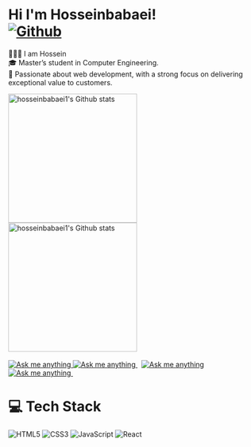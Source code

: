 # Hi I'm Hosseinbabaei! <br> [![Github](https://img.shields.io/github/followers/hosseinbabaei1?label=Follow&style=social)](https://github.com/login?return_to=https%3A%2F%2Fgithub.com%2Fhosseinbabaei1)


👨🏻‍🎓 I am Hossein<br/>
🎓 Master’s student in Computer Engineering.<br/> 
🧾 Passionate about web development, with a strong focus on delivering exceptional value to customers.<br/>

<!-------------------------------------------------------------------------------------------------------------------------------------->

<div align="left"> 

<a href="https://github.com/Hosseinbabaei1/hosseinbabaei1/tree/main#gh-light-mode-only">
<img height=259 src="https://github-readme-stats-git-masterrstaa-rickstaa.vercel.app/api?username=hosseinbabaei1&show_icons=true&line_height=28&hide_border=true&card_width=347&include_all_commits=true&role=owner,collaborator&show=reviews,discussions_answered&rank_icon=percentile&exclude_repo=github-readme-stats&theme=default#gh-light-mode-only" alt="hosseinbabaei1's Github stats" />
</a>
</div>

<!-- Dark Mode -->
<div align="left"> 

<a href="https://github.com/Hosseinbabaei1/hosseinbabaei1/tree/main#gh-dark-mode-only">
<img height=259 src="https://github-readme-stats-git-masterrstaa-rickstaa.vercel.app/api?username=hosseinbabaei1&show_icons=true&line_height=28&hide_border=true&card_width=347&include_all_commits=true&role=owner,collaborator&show=reviews,discussions_answered&rank_icon=percentile&exclude_repo=github-readme-stats&theme=dark&bg_color=000000#gh-dark-mode-only" alt="hosseinbabaei1's Github stats" />
</a>
</div>

<br/>

<!--------------Discord button-------------->
<div>

<!-- Light Mode -->
<a href="https://discord.gg/D3s3SwpdwM#gh-light-mode-only">
<img src="https://img.shields.io/badge/chat-%40-1DA1F2?style=for-the-badge&logo=discord&labelColor=000&color=3572A5#gh-light-mode-only" alt="Ask me anything">
</a>
<!-- Dark Mode -->
<a href="https://discord.gg/D3s3SwpdwM#gh-dark-mode-only">
<img src="https://img.shields.io/badge/chat-%40Join our Discord-1DA1F2?style=for-the-badge&logo=discord&labelColor=000&color=FFF#gh-dark-mode-only" alt="Ask me anything">
</a>
&nbsp;  
<!-----------------telegram----------------->

<!-- Light Mode -->
<a href="https://t.me/bepeni#gh-light-mode-only">
<img src="https://img.shields.io/badge/message-%40-1DA1F2?style=for-the-badge&logo=telegram&labelColor=000&color=3572A5#gh-light-mode-only" alt="Ask me anything">
</a>
<!-- Dark Mode -->
<a href="https://t.me/bepeni#gh-dark-mode-only">
<img src="https://img.shields.io/badge/message-%40Hossein-1DA1F2?style=for-the-badge&logo=telegram&labelColor=000&color=FFF#gh-dark-mode-only" alt="Ask me anything">
</a>
&nbsp;

</div>

<!-------------------------------------------------------------------------------------------------------------------------------------->

# 💻 Tech Stack
<!-- Badges from https://github.com/Ileriayo/markdown-badges -->


![HTML5](https://img.shields.io/badge/html5-%23E34F26.svg?style=for-the-badge&logo=html5&logoColor=white)
![CSS3](https://img.shields.io/badge/css3-%231572B6.svg?style=for-the-badge&logo=css3&logoColor=white)
![JavaScript](https://img.shields.io/badge/javascript-%23323330.svg?style=for-the-badge&logo=javascript&logoColor=%23F7DF1E)
![React](https://img.shields.io/badge/react-%2320232a.svg?style=for-the-badge&logo=react&logoColor=%2361DAFB)



